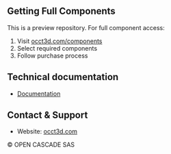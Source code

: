 ## Getting Full Components
This is a preview repository. For full component access:
1. Visit [occt3d.com/components](https://occt3d.com/components/)
2. Select required components
3. Follow purchase process

## Technical documentation

- [Documentation](./Documentation/parasolid_interface)

## Contact & Support
- Website: [occt3d.com](https://occt3d.com)

© OPEN CASCADE SAS